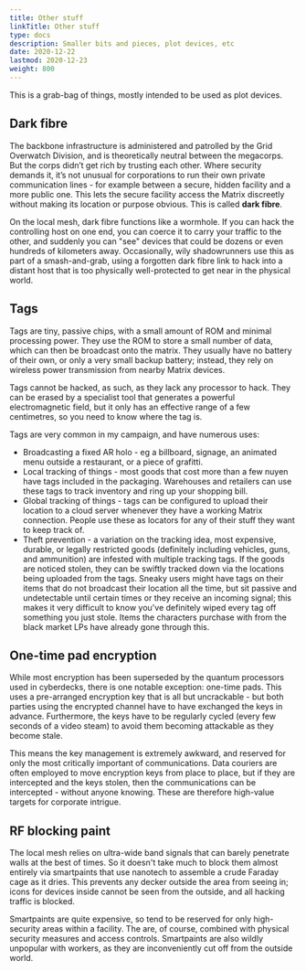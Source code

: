 ```yaml
---
title: Other stuff
linkTitle: Other stuff
type: docs
description: Smaller bits and pieces, plot devices, etc
date: 2020-12-22
lastmod: 2020-12-23
weight: 800
---
```


This is a grab-bag of things, mostly intended to be used as plot devices.

## Dark fibre

The backbone infrastructure is administered and patrolled by the Grid Overwatch Division, and is theoretically neutral between the megacorps. But the corps didn’t get rich by trusting each other. Where security demands it, it’s not unusual for corporations to run their own private communication lines - for example between a secure, hidden facility and a more public one. This lets the secure facility access the Matrix discreetly without making its location or purpose obvious. This is called **dark fibre**.

On the local mesh, dark fibre functions like a wormhole. If you can hack the controlling host on one end, you can coerce it to carry your traffic to the other, and suddenly you can "see" devices that could be dozens or even hundreds of kilometers away. Occasionally, wily shadowrunners use this as part of a smash-and-grab, using a forgotten dark fibre link to hack into a distant host that is too physically well-protected to get near in the physical world.

## Tags

Tags are tiny, passive chips, with a small amount of ROM and minimal processing power. They use the ROM to store a small number of data, which can then be broadcast onto the matrix. They usually have no battery of their own, or only a very small backup battery; instead, they rely on wireless power transmission from nearby Matrix devices.

Tags cannot be hacked, as such, as they lack any processor to hack. They can be erased by a specialist tool that generates a powerful electromagnetic field, but it only has an effective range of a few centimetres, so you need to know where the tag is.

Tags are very common in my campaign, and have numerous uses:

* Broadcasting a fixed AR holo - eg a billboard, signage, an animated menu outside a restaurant, or a piece of grafitti.
* Local tracking of things - most goods that cost more than a few nuyen have tags included in the packaging. Warehouses and retailers can use these tags to track inventory and ring up your shopping bill.
* Global tracking of things - tags can be configured to upload their location to a cloud server whenever they have a working Matrix connection. People use these as locators for any of their stuff they want to keep track of. 
* Theft prevention - a variation on the tracking idea, most expensive, durable, or legally restricted goods (definitely including vehicles, guns, and ammunition) are infested with multiple tracking tags. If the goods are noticed stolen, they can be swiftly tracked down via the locations being uploaded from the tags. Sneaky users might have tags on their items that do not broadcast their location all the time, but sit passive and undetectable until certain times or they receive an incoming signal; this makes it very difficult to know you've definitely wiped every tag off something you just stole. Items the characters purchase with from the black market LPs have already gone through this.

## One-time pad encryption

While most encryption has been superseded by the quantum processors used in cyberdecks, there is one notable exception: one-time pads. This uses a pre-arranged encryption key that is all but uncrackable - but both parties using the encrypted channel have to have exchanged the keys in advance. Furthermore, the keys have to be regularly cycled (every few seconds of a video steam) to avoid them becoming attackable as they become stale.

This means the key management is extremely awkward, and reserved for only the most critically important of communications. Data couriers are often employed to move encryption keys from place to place, but if they are intercepted and the keys stolen, then the communications can be intercepted - without anyone knowing. These are therefore high-value targets for corporate intrigue.

## RF blocking paint

The local mesh relies on ultra-wide band signals that can barely penetrate walls at the best of times. So it doesn't take much to block them almost entirely via smartpaints that use nanotech to assemble a crude Faraday cage as it dries. This prevents any decker outside the area from seeing in; icons for devices inside cannot be seen from the outside, and all hacking traffic is blocked. 

Smartpaints are quite expensive, so tend to be reserved for only high-security areas within a facility. The are, of course, combined with physical security measures and access controls. Smartpaints are also wildly unpopular with workers, as they are inconveniently cut off from the outside world. 